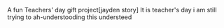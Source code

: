 A fun Teachers' day gift project[jayden story]
It is teacher's day
i am still trying to ah-understooding this understeed

